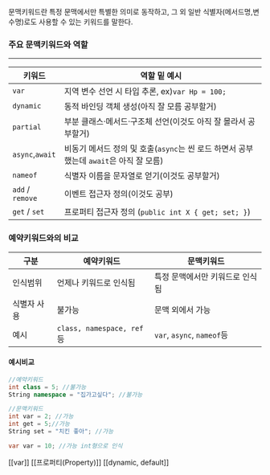 문맥키워드란 특정 문맥에서만 특별한 의미로 동작하고, 그 외 일반 식별자(메서드명,변수명)로도 사용할 수 있는 키워드를 말한다.

### 주요 문맥키워드와 역할
---

| 키워드              | 역할 밑 예시                                                   |
| ---------------- | --------------------------------------------------------- |
| `var`            | 지역 변수 선언 시 타입 추론, ex)`var Hp = 100;`                      |
| `dynamic`        | 동적 바인딩 객체 생성(아직 잘 모름 공부할거)                                |
| `partial`        | 부분 클래스·메서드·구조체 선언(이것도 아직 잘 몰라서 공부할거)                      |
| `async`,`await`  | 비동기 메서드 정의 및 호출(`async`는 씬 로드 하면서 공부했는데 `await`은 아직 잘 모름) |
| `nameof`         | 식별자 이름을 문자열로 얻기(이것도 공부할거)                                 |
| `add` / `remove` | 이벤트 접근자 정의(이것도 공부)                                        |
| `get` / `set`    | 프로퍼티 접근자 정의 (`public int X { get; set; }`)                |

### 예약키워드와의 비교

| 구분     | 예약키워드                    | 문맥키워드                     |
| ------ | ------------------------ | ------------------------- |
| 인식범위   | 언제나 키워드로 인식됨             | 특정 문맥에서만 키워드로 인식됨         |
| 식별자 사용 | 불가능                      | 문맥 외에서 가능                 |
| 예시     | `class, namespace, ref`등 | `var`, `async`, `nameof`등 |

#### 예시비교
```csharp
//예약키워드
int class = 5; //불가능
String namespace = "집가고싶다"; //불가능

//문맥키워드
int var = 2; //가능
int get = 5;//가능
String set = "치킨 좋아"; //가능

var var = 10; //가능 int형으로 인식
```



[[var]]
[[프로퍼티(Property)]]
[[dynamic, default]]